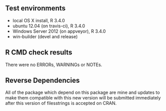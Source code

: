 ## Test environments
* local OS X install, R 3.4.0
* ubuntu 12.04 (on travis-ci), R 3.4.0
* Windows Server 2012 (on appveyor), R 3.4.0
* win-builder (devel and release)

## R CMD check results
There were no ERRORs, WARNINGs or NOTEs.

## Reverse Dependencies
All of the package which depend on this package are mine and updates to make them compatible with this new version will be submitted immediately after this version of filesstrings is accepted on CRAN.
